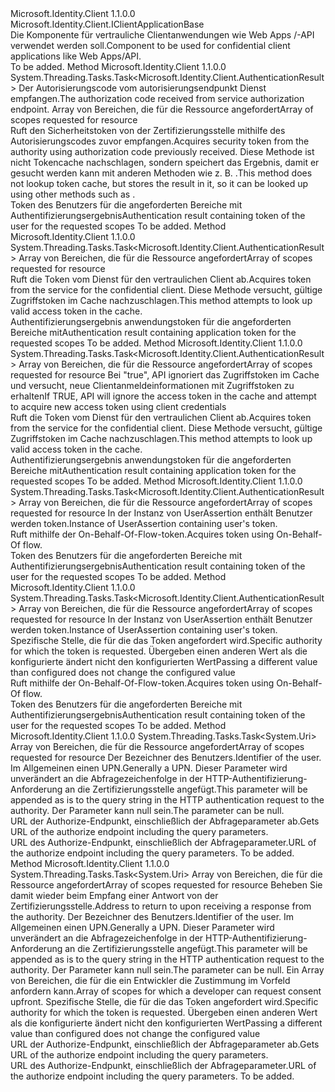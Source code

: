 <Type Name="IConfidentialClientApplication" FullName="Microsoft.Identity.Client.IConfidentialClientApplication">
  <TypeSignature Language="C#" Value="public interface IConfidentialClientApplication : Microsoft.Identity.Client.IClientApplicationBase" />
  <TypeSignature Language="ILAsm" Value=".class public interface auto ansi abstract IConfidentialClientApplication implements class Microsoft.Identity.Client.IClientApplicationBase" />
  <TypeSignature Language="DocId" Value="T:Microsoft.Identity.Client.IConfidentialClientApplication" />
  <TypeSignature Language="VB.NET" Value="Public Interface IConfidentialClientApplication&#xA;Implements IClientApplicationBase" />
  <TypeSignature Language="F#" Value="type IConfidentialClientApplication = interface&#xA;    interface IClientApplicationBase" />
  <AssemblyInfo>
    <AssemblyName>Microsoft.Identity.Client</AssemblyName>
    <AssemblyVersion>1.1.0.0</AssemblyVersion>
  </AssemblyInfo>
  <Interfaces>
    <Interface>
      <InterfaceName>Microsoft.Identity.Client.IClientApplicationBase</InterfaceName>
    </Interface>
  </Interfaces>
  <Docs>
    <summary>
            <span data-ttu-id="446d9-101">Die Komponente für vertrauliche Clientanwendungen wie Web Apps /-API verwendet werden soll.</span><span class="sxs-lookup"><span data-stu-id="446d9-101">Component to be used for confidential client applications like Web Apps/API.</span></span>
            </summary>
    <remarks>To be added.</remarks>
  </Docs>
  <Members>
    <Member MemberName="AcquireTokenByAuthorizationCodeAsync">
      <MemberSignature Language="C#" Value="public System.Threading.Tasks.Task&lt;Microsoft.Identity.Client.AuthenticationResult&gt; AcquireTokenByAuthorizationCodeAsync (string authorizationCode, System.Collections.Generic.IEnumerable&lt;string&gt; scopes);" />
      <MemberSignature Language="ILAsm" Value=".method public hidebysig newslot virtual instance class System.Threading.Tasks.Task`1&lt;class Microsoft.Identity.Client.AuthenticationResult&gt; AcquireTokenByAuthorizationCodeAsync(string authorizationCode, class System.Collections.Generic.IEnumerable`1&lt;string&gt; scopes) cil managed" />
      <MemberSignature Language="DocId" Value="M:Microsoft.Identity.Client.IConfidentialClientApplication.AcquireTokenByAuthorizationCodeAsync(System.String,System.Collections.Generic.IEnumerable{System.String})" />
      <MemberSignature Language="VB.NET" Value="Public Function AcquireTokenByAuthorizationCodeAsync (authorizationCode As String, scopes As IEnumerable(Of String)) As Task(Of AuthenticationResult)" />
      <MemberSignature Language="F#" Value="abstract member AcquireTokenByAuthorizationCodeAsync : string * seq&lt;string&gt; -&gt; System.Threading.Tasks.Task&lt;Microsoft.Identity.Client.AuthenticationResult&gt;" Usage="iConfidentialClientApplication.AcquireTokenByAuthorizationCodeAsync (authorizationCode, scopes)" />
      <MemberType>Method</MemberType>
      <AssemblyInfo>
        <AssemblyName>Microsoft.Identity.Client</AssemblyName>
        <AssemblyVersion>1.1.0.0</AssemblyVersion>
      </AssemblyInfo>
      <ReturnValue>
        <ReturnType>System.Threading.Tasks.Task&lt;Microsoft.Identity.Client.AuthenticationResult&gt;</ReturnType>
      </ReturnValue>
      <Parameters>
        <Parameter Name="authorizationCode" Type="System.String" />
        <Parameter Name="scopes" Type="System.Collections.Generic.IEnumerable&lt;System.String&gt;" />
      </Parameters>
      <Docs>
        <param name="authorizationCode"><span data-ttu-id="446d9-102">Der Autorisierungscode vom autorisierungsendpunkt Dienst empfangen.</span><span class="sxs-lookup"><span data-stu-id="446d9-102">The authorization code received from service authorization endpoint.</span></span></param>
        <param name="scopes"><span data-ttu-id="446d9-103">Array von Bereichen, die für die Ressource angefordert</span><span class="sxs-lookup"><span data-stu-id="446d9-103">Array of scopes requested for resource</span></span></param>
        <summary>
            <span data-ttu-id="446d9-104">Ruft den Sicherheitstoken von der Zertifizierungsstelle mithilfe des Autorisierungscodes zuvor empfangen.</span><span class="sxs-lookup"><span data-stu-id="446d9-104">Acquires security token from the authority using authorization code previously received.</span></span>
            <span data-ttu-id="446d9-105">Diese Methode ist nicht Tokencache nachschlagen, sondern speichert das Ergebnis, damit er gesucht werden kann mit anderen Methoden wie z. B. <see cref="M:Microsoft.Identity.Client.IClientApplicationBase.AcquireTokenSilentAsync(System.Collections.Generic.IEnumerable{System.String},Microsoft.Identity.Client.IUser)" />.</span><span class="sxs-lookup"><span data-stu-id="446d9-105">This method does not lookup token cache, but stores the result in it, so it can be looked up using other methods such as <see cref="M:Microsoft.Identity.Client.IClientApplicationBase.AcquireTokenSilentAsync(System.Collections.Generic.IEnumerable{System.String},Microsoft.Identity.Client.IUser)" />.</span></span>
            </summary>
        <returns><span data-ttu-id="446d9-106">Token des Benutzers für die angeforderten Bereiche mit Authentifizierungsergebnis</span><span class="sxs-lookup"><span data-stu-id="446d9-106">Authentication result containing token of the user for the requested scopes</span></span></returns>
        <remarks>To be added.</remarks>
      </Docs>
    </Member>
    <Member MemberName="AcquireTokenForClientAsync">
      <MemberSignature Language="C#" Value="public System.Threading.Tasks.Task&lt;Microsoft.Identity.Client.AuthenticationResult&gt; AcquireTokenForClientAsync (System.Collections.Generic.IEnumerable&lt;string&gt; scopes);" />
      <MemberSignature Language="ILAsm" Value=".method public hidebysig newslot virtual instance class System.Threading.Tasks.Task`1&lt;class Microsoft.Identity.Client.AuthenticationResult&gt; AcquireTokenForClientAsync(class System.Collections.Generic.IEnumerable`1&lt;string&gt; scopes) cil managed" />
      <MemberSignature Language="DocId" Value="M:Microsoft.Identity.Client.IConfidentialClientApplication.AcquireTokenForClientAsync(System.Collections.Generic.IEnumerable{System.String})" />
      <MemberSignature Language="VB.NET" Value="Public Function AcquireTokenForClientAsync (scopes As IEnumerable(Of String)) As Task(Of AuthenticationResult)" />
      <MemberSignature Language="F#" Value="abstract member AcquireTokenForClientAsync : seq&lt;string&gt; -&gt; System.Threading.Tasks.Task&lt;Microsoft.Identity.Client.AuthenticationResult&gt;" Usage="iConfidentialClientApplication.AcquireTokenForClientAsync scopes" />
      <MemberType>Method</MemberType>
      <AssemblyInfo>
        <AssemblyName>Microsoft.Identity.Client</AssemblyName>
        <AssemblyVersion>1.1.0.0</AssemblyVersion>
      </AssemblyInfo>
      <ReturnValue>
        <ReturnType>System.Threading.Tasks.Task&lt;Microsoft.Identity.Client.AuthenticationResult&gt;</ReturnType>
      </ReturnValue>
      <Parameters>
        <Parameter Name="scopes" Type="System.Collections.Generic.IEnumerable&lt;System.String&gt;" />
      </Parameters>
      <Docs>
        <param name="scopes"><span data-ttu-id="446d9-107">Array von Bereichen, die für die Ressource angefordert</span><span class="sxs-lookup"><span data-stu-id="446d9-107">Array of scopes requested for resource</span></span></param>
        <summary>
            <span data-ttu-id="446d9-108">Ruft die Token vom Dienst für den vertraulichen Client ab.</span><span class="sxs-lookup"><span data-stu-id="446d9-108">Acquires token from the service for the confidential client.</span></span> <span data-ttu-id="446d9-109">Diese Methode versucht, gültige Zugriffstoken im Cache nachzuschlagen.</span><span class="sxs-lookup"><span data-stu-id="446d9-109">This method attempts to look up valid access token in the cache.</span></span>
            </summary>
        <returns><span data-ttu-id="446d9-110">Authentifizierungsergebnis anwendungstoken für die angeforderten Bereiche mit</span><span class="sxs-lookup"><span data-stu-id="446d9-110">Authentication result containing application token for the requested scopes</span></span></returns>
        <remarks>To be added.</remarks>
      </Docs>
    </Member>
    <Member MemberName="AcquireTokenForClientAsync">
      <MemberSignature Language="C#" Value="public System.Threading.Tasks.Task&lt;Microsoft.Identity.Client.AuthenticationResult&gt; AcquireTokenForClientAsync (System.Collections.Generic.IEnumerable&lt;string&gt; scopes, bool forceRefresh);" />
      <MemberSignature Language="ILAsm" Value=".method public hidebysig newslot virtual instance class System.Threading.Tasks.Task`1&lt;class Microsoft.Identity.Client.AuthenticationResult&gt; AcquireTokenForClientAsync(class System.Collections.Generic.IEnumerable`1&lt;string&gt; scopes, bool forceRefresh) cil managed" />
      <MemberSignature Language="DocId" Value="M:Microsoft.Identity.Client.IConfidentialClientApplication.AcquireTokenForClientAsync(System.Collections.Generic.IEnumerable{System.String},System.Boolean)" />
      <MemberSignature Language="VB.NET" Value="Public Function AcquireTokenForClientAsync (scopes As IEnumerable(Of String), forceRefresh As Boolean) As Task(Of AuthenticationResult)" />
      <MemberSignature Language="F#" Value="abstract member AcquireTokenForClientAsync : seq&lt;string&gt; * bool -&gt; System.Threading.Tasks.Task&lt;Microsoft.Identity.Client.AuthenticationResult&gt;" Usage="iConfidentialClientApplication.AcquireTokenForClientAsync (scopes, forceRefresh)" />
      <MemberType>Method</MemberType>
      <AssemblyInfo>
        <AssemblyName>Microsoft.Identity.Client</AssemblyName>
        <AssemblyVersion>1.1.0.0</AssemblyVersion>
      </AssemblyInfo>
      <ReturnValue>
        <ReturnType>System.Threading.Tasks.Task&lt;Microsoft.Identity.Client.AuthenticationResult&gt;</ReturnType>
      </ReturnValue>
      <Parameters>
        <Parameter Name="scopes" Type="System.Collections.Generic.IEnumerable&lt;System.String&gt;" />
        <Parameter Name="forceRefresh" Type="System.Boolean" />
      </Parameters>
      <Docs>
        <param name="scopes"><span data-ttu-id="446d9-111">Array von Bereichen, die für die Ressource angefordert</span><span class="sxs-lookup"><span data-stu-id="446d9-111">Array of scopes requested for resource</span></span></param>
        <param name="forceRefresh"><span data-ttu-id="446d9-112">Bei "true", API ignoriert das Zugriffstoken im Cache und versucht, neue Clientanmeldeinformationen mit Zugriffstoken zu erhalten</span><span class="sxs-lookup"><span data-stu-id="446d9-112">If TRUE, API will ignore the access token in the cache and attempt to acquire new access token using client credentials</span></span></param>
        <summary>
            <span data-ttu-id="446d9-113">Ruft die Token vom Dienst für den vertraulichen Client ab.</span><span class="sxs-lookup"><span data-stu-id="446d9-113">Acquires token from the service for the confidential client.</span></span> <span data-ttu-id="446d9-114">Diese Methode versucht, gültige Zugriffstoken im Cache nachzuschlagen.</span><span class="sxs-lookup"><span data-stu-id="446d9-114">This method attempts to look up valid access token in the cache.</span></span>
            </summary>
        <returns><span data-ttu-id="446d9-115">Authentifizierungsergebnis anwendungstoken für die angeforderten Bereiche mit</span><span class="sxs-lookup"><span data-stu-id="446d9-115">Authentication result containing application token for the requested scopes</span></span></returns>
        <remarks>To be added.</remarks>
      </Docs>
    </Member>
    <Member MemberName="AcquireTokenOnBehalfOfAsync">
      <MemberSignature Language="C#" Value="public System.Threading.Tasks.Task&lt;Microsoft.Identity.Client.AuthenticationResult&gt; AcquireTokenOnBehalfOfAsync (System.Collections.Generic.IEnumerable&lt;string&gt; scopes, Microsoft.Identity.Client.UserAssertion userAssertion);" />
      <MemberSignature Language="ILAsm" Value=".method public hidebysig newslot virtual instance class System.Threading.Tasks.Task`1&lt;class Microsoft.Identity.Client.AuthenticationResult&gt; AcquireTokenOnBehalfOfAsync(class System.Collections.Generic.IEnumerable`1&lt;string&gt; scopes, class Microsoft.Identity.Client.UserAssertion userAssertion) cil managed" />
      <MemberSignature Language="DocId" Value="M:Microsoft.Identity.Client.IConfidentialClientApplication.AcquireTokenOnBehalfOfAsync(System.Collections.Generic.IEnumerable{System.String},Microsoft.Identity.Client.UserAssertion)" />
      <MemberSignature Language="F#" Value="abstract member AcquireTokenOnBehalfOfAsync : seq&lt;string&gt; * Microsoft.Identity.Client.UserAssertion -&gt; System.Threading.Tasks.Task&lt;Microsoft.Identity.Client.AuthenticationResult&gt;" Usage="iConfidentialClientApplication.AcquireTokenOnBehalfOfAsync (scopes, userAssertion)" />
      <MemberType>Method</MemberType>
      <AssemblyInfo>
        <AssemblyName>Microsoft.Identity.Client</AssemblyName>
        <AssemblyVersion>1.1.0.0</AssemblyVersion>
      </AssemblyInfo>
      <ReturnValue>
        <ReturnType>System.Threading.Tasks.Task&lt;Microsoft.Identity.Client.AuthenticationResult&gt;</ReturnType>
      </ReturnValue>
      <Parameters>
        <Parameter Name="scopes" Type="System.Collections.Generic.IEnumerable&lt;System.String&gt;" />
        <Parameter Name="userAssertion" Type="Microsoft.Identity.Client.UserAssertion" />
      </Parameters>
      <Docs>
        <param name="scopes"><span data-ttu-id="446d9-116">Array von Bereichen, die für die Ressource angefordert</span><span class="sxs-lookup"><span data-stu-id="446d9-116">Array of scopes requested for resource</span></span></param>
        <param name="userAssertion"><span data-ttu-id="446d9-117">In der Instanz von UserAssertion enthält Benutzer werden token.</span><span class="sxs-lookup"><span data-stu-id="446d9-117">Instance of UserAssertion containing user's token.</span></span></param>
        <summary>
            <span data-ttu-id="446d9-118">Ruft mithilfe der On-Behalf-Of-Flow-token.</span><span class="sxs-lookup"><span data-stu-id="446d9-118">Acquires token using On-Behalf-Of flow.</span></span>
            </summary>
        <returns><span data-ttu-id="446d9-119">Token des Benutzers für die angeforderten Bereiche mit Authentifizierungsergebnis</span><span class="sxs-lookup"><span data-stu-id="446d9-119">Authentication result containing token of the user for the requested scopes</span></span></returns>
        <remarks>To be added.</remarks>
      </Docs>
    </Member>
    <Member MemberName="AcquireTokenOnBehalfOfAsync">
      <MemberSignature Language="C#" Value="public System.Threading.Tasks.Task&lt;Microsoft.Identity.Client.AuthenticationResult&gt; AcquireTokenOnBehalfOfAsync (System.Collections.Generic.IEnumerable&lt;string&gt; scopes, Microsoft.Identity.Client.UserAssertion userAssertion, string authority);" />
      <MemberSignature Language="ILAsm" Value=".method public hidebysig newslot virtual instance class System.Threading.Tasks.Task`1&lt;class Microsoft.Identity.Client.AuthenticationResult&gt; AcquireTokenOnBehalfOfAsync(class System.Collections.Generic.IEnumerable`1&lt;string&gt; scopes, class Microsoft.Identity.Client.UserAssertion userAssertion, string authority) cil managed" />
      <MemberSignature Language="DocId" Value="M:Microsoft.Identity.Client.IConfidentialClientApplication.AcquireTokenOnBehalfOfAsync(System.Collections.Generic.IEnumerable{System.String},Microsoft.Identity.Client.UserAssertion,System.String)" />
      <MemberSignature Language="F#" Value="abstract member AcquireTokenOnBehalfOfAsync : seq&lt;string&gt; * Microsoft.Identity.Client.UserAssertion * string -&gt; System.Threading.Tasks.Task&lt;Microsoft.Identity.Client.AuthenticationResult&gt;" Usage="iConfidentialClientApplication.AcquireTokenOnBehalfOfAsync (scopes, userAssertion, authority)" />
      <MemberType>Method</MemberType>
      <AssemblyInfo>
        <AssemblyName>Microsoft.Identity.Client</AssemblyName>
        <AssemblyVersion>1.1.0.0</AssemblyVersion>
      </AssemblyInfo>
      <ReturnValue>
        <ReturnType>System.Threading.Tasks.Task&lt;Microsoft.Identity.Client.AuthenticationResult&gt;</ReturnType>
      </ReturnValue>
      <Parameters>
        <Parameter Name="scopes" Type="System.Collections.Generic.IEnumerable&lt;System.String&gt;" />
        <Parameter Name="userAssertion" Type="Microsoft.Identity.Client.UserAssertion" />
        <Parameter Name="authority" Type="System.String" />
      </Parameters>
      <Docs>
        <param name="scopes"><span data-ttu-id="446d9-120">Array von Bereichen, die für die Ressource angefordert</span><span class="sxs-lookup"><span data-stu-id="446d9-120">Array of scopes requested for resource</span></span></param>
        <param name="userAssertion"><span data-ttu-id="446d9-121">In der Instanz von UserAssertion enthält Benutzer werden token.</span><span class="sxs-lookup"><span data-stu-id="446d9-121">Instance of UserAssertion containing user's token.</span></span></param>
        <param name="authority"><span data-ttu-id="446d9-122">Spezifische Stelle, die für die das Token angefordert wird.</span><span class="sxs-lookup"><span data-stu-id="446d9-122">Specific authority for which the token is requested.</span></span> <span data-ttu-id="446d9-123">Übergeben einen anderen Wert als die konfigurierte ändert nicht den konfigurierten Wert</span><span class="sxs-lookup"><span data-stu-id="446d9-123">Passing a different value than configured does not change the configured value</span></span></param>
        <summary>
            <span data-ttu-id="446d9-124">Ruft mithilfe der On-Behalf-Of-Flow-token.</span><span class="sxs-lookup"><span data-stu-id="446d9-124">Acquires token using On-Behalf-Of flow.</span></span>
            </summary>
        <returns><span data-ttu-id="446d9-125">Token des Benutzers für die angeforderten Bereiche mit Authentifizierungsergebnis</span><span class="sxs-lookup"><span data-stu-id="446d9-125">Authentication result containing token of the user for the requested scopes</span></span></returns>
        <remarks>To be added.</remarks>
      </Docs>
    </Member>
    <Member MemberName="GetAuthorizationRequestUrlAsync">
      <MemberSignature Language="C#" Value="public System.Threading.Tasks.Task&lt;Uri&gt; GetAuthorizationRequestUrlAsync (System.Collections.Generic.IEnumerable&lt;string&gt; scopes, string loginHint, string extraQueryParameters);" />
      <MemberSignature Language="ILAsm" Value=".method public hidebysig newslot virtual instance class System.Threading.Tasks.Task`1&lt;class System.Uri&gt; GetAuthorizationRequestUrlAsync(class System.Collections.Generic.IEnumerable`1&lt;string&gt; scopes, string loginHint, string extraQueryParameters) cil managed" />
      <MemberSignature Language="DocId" Value="M:Microsoft.Identity.Client.IConfidentialClientApplication.GetAuthorizationRequestUrlAsync(System.Collections.Generic.IEnumerable{System.String},System.String,System.String)" />
      <MemberSignature Language="VB.NET" Value="Public Function GetAuthorizationRequestUrlAsync (scopes As IEnumerable(Of String), loginHint As String, extraQueryParameters As String) As Task(Of Uri)" />
      <MemberSignature Language="F#" Value="abstract member GetAuthorizationRequestUrlAsync : seq&lt;string&gt; * string * string -&gt; System.Threading.Tasks.Task&lt;Uri&gt;" Usage="iConfidentialClientApplication.GetAuthorizationRequestUrlAsync (scopes, loginHint, extraQueryParameters)" />
      <MemberType>Method</MemberType>
      <AssemblyInfo>
        <AssemblyName>Microsoft.Identity.Client</AssemblyName>
        <AssemblyVersion>1.1.0.0</AssemblyVersion>
      </AssemblyInfo>
      <ReturnValue>
        <ReturnType>System.Threading.Tasks.Task&lt;System.Uri&gt;</ReturnType>
      </ReturnValue>
      <Parameters>
        <Parameter Name="scopes" Type="System.Collections.Generic.IEnumerable&lt;System.String&gt;" />
        <Parameter Name="loginHint" Type="System.String" />
        <Parameter Name="extraQueryParameters" Type="System.String" />
      </Parameters>
      <Docs>
        <param name="scopes"><span data-ttu-id="446d9-126">Array von Bereichen, die für die Ressource angefordert</span><span class="sxs-lookup"><span data-stu-id="446d9-126">Array of scopes requested for resource</span></span></param>
        <param name="loginHint"><span data-ttu-id="446d9-127">Der Bezeichner des Benutzers.</span><span class="sxs-lookup"><span data-stu-id="446d9-127">Identifier of the user.</span></span> <span data-ttu-id="446d9-128">Im Allgemeinen einen UPN.</span><span class="sxs-lookup"><span data-stu-id="446d9-128">Generally a UPN.</span></span></param>
        <param name="extraQueryParameters"><span data-ttu-id="446d9-129">Dieser Parameter wird unverändert an die Abfragezeichenfolge in der HTTP-Authentifizierung-Anforderung an die Zertifizierungsstelle angefügt.</span><span class="sxs-lookup"><span data-stu-id="446d9-129">This parameter will be appended as is to the query string in the HTTP authentication request to the authority.</span></span> <span data-ttu-id="446d9-130">Der Parameter kann null sein.</span><span class="sxs-lookup"><span data-stu-id="446d9-130">The parameter can be null.</span></span></param>
        <summary>
            <span data-ttu-id="446d9-131">URL der Authorize-Endpunkt, einschließlich der Abfrageparameter ab.</span><span class="sxs-lookup"><span data-stu-id="446d9-131">Gets URL of the authorize endpoint including the query parameters.</span></span>
            </summary>
        <returns><span data-ttu-id="446d9-132">URL des Authorize-Endpunkt, einschließlich der Abfrageparameter.</span><span class="sxs-lookup"><span data-stu-id="446d9-132">URL of the authorize endpoint including the query parameters.</span></span></returns>
        <remarks>To be added.</remarks>
      </Docs>
    </Member>
    <Member MemberName="GetAuthorizationRequestUrlAsync">
      <MemberSignature Language="C#" Value="public System.Threading.Tasks.Task&lt;Uri&gt; GetAuthorizationRequestUrlAsync (System.Collections.Generic.IEnumerable&lt;string&gt; scopes, string redirectUri, string loginHint, string extraQueryParameters, System.Collections.Generic.IEnumerable&lt;string&gt; extraScopesToConsent, string authority);" />
      <MemberSignature Language="ILAsm" Value=".method public hidebysig newslot virtual instance class System.Threading.Tasks.Task`1&lt;class System.Uri&gt; GetAuthorizationRequestUrlAsync(class System.Collections.Generic.IEnumerable`1&lt;string&gt; scopes, string redirectUri, string loginHint, string extraQueryParameters, class System.Collections.Generic.IEnumerable`1&lt;string&gt; extraScopesToConsent, string authority) cil managed" />
      <MemberSignature Language="DocId" Value="M:Microsoft.Identity.Client.IConfidentialClientApplication.GetAuthorizationRequestUrlAsync(System.Collections.Generic.IEnumerable{System.String},System.String,System.String,System.String,System.Collections.Generic.IEnumerable{System.String},System.String)" />
      <MemberSignature Language="VB.NET" Value="Public Function GetAuthorizationRequestUrlAsync (scopes As IEnumerable(Of String), redirectUri As String, loginHint As String, extraQueryParameters As String, extraScopesToConsent As IEnumerable(Of String), authority As String) As Task(Of Uri)" />
      <MemberSignature Language="F#" Value="abstract member GetAuthorizationRequestUrlAsync : seq&lt;string&gt; * string * string * string * seq&lt;string&gt; * string -&gt; System.Threading.Tasks.Task&lt;Uri&gt;" Usage="iConfidentialClientApplication.GetAuthorizationRequestUrlAsync (scopes, redirectUri, loginHint, extraQueryParameters, extraScopesToConsent, authority)" />
      <MemberType>Method</MemberType>
      <AssemblyInfo>
        <AssemblyName>Microsoft.Identity.Client</AssemblyName>
        <AssemblyVersion>1.1.0.0</AssemblyVersion>
      </AssemblyInfo>
      <ReturnValue>
        <ReturnType>System.Threading.Tasks.Task&lt;System.Uri&gt;</ReturnType>
      </ReturnValue>
      <Parameters>
        <Parameter Name="scopes" Type="System.Collections.Generic.IEnumerable&lt;System.String&gt;" />
        <Parameter Name="redirectUri" Type="System.String" />
        <Parameter Name="loginHint" Type="System.String" />
        <Parameter Name="extraQueryParameters" Type="System.String" />
        <Parameter Name="extraScopesToConsent" Type="System.Collections.Generic.IEnumerable&lt;System.String&gt;" />
        <Parameter Name="authority" Type="System.String" />
      </Parameters>
      <Docs>
        <param name="scopes"><span data-ttu-id="446d9-133">Array von Bereichen, die für die Ressource angefordert</span><span class="sxs-lookup"><span data-stu-id="446d9-133">Array of scopes requested for resource</span></span></param>
        <param name="redirectUri"><span data-ttu-id="446d9-134">Beheben Sie damit wieder beim Empfang einer Antwort von der Zertifizierungsstelle.</span><span class="sxs-lookup"><span data-stu-id="446d9-134">Address to return to upon receiving a response from the authority.</span></span></param>
        <param name="loginHint"><span data-ttu-id="446d9-135">Der Bezeichner des Benutzers.</span><span class="sxs-lookup"><span data-stu-id="446d9-135">Identifier of the user.</span></span> <span data-ttu-id="446d9-136">Im Allgemeinen einen UPN.</span><span class="sxs-lookup"><span data-stu-id="446d9-136">Generally a UPN.</span></span></param>
        <param name="extraQueryParameters"><span data-ttu-id="446d9-137">Dieser Parameter wird unverändert an die Abfragezeichenfolge in der HTTP-Authentifizierung-Anforderung an die Zertifizierungsstelle angefügt.</span><span class="sxs-lookup"><span data-stu-id="446d9-137">This parameter will be appended as is to the query string in the HTTP authentication request to the authority.</span></span> <span data-ttu-id="446d9-138">Der Parameter kann null sein.</span><span class="sxs-lookup"><span data-stu-id="446d9-138">The parameter can be null.</span></span></param>
        <param name="extraScopesToConsent"><span data-ttu-id="446d9-139">Ein Array von Bereichen, die für die ein Entwickler die Zustimmung im Vorfeld anfordern kann.</span><span class="sxs-lookup"><span data-stu-id="446d9-139">Array of scopes for which a developer can request consent upfront.</span></span></param>
        <param name="authority"><span data-ttu-id="446d9-140">Spezifische Stelle, die für die das Token angefordert wird.</span><span class="sxs-lookup"><span data-stu-id="446d9-140">Specific authority for which the token is requested.</span></span> <span data-ttu-id="446d9-141">Übergeben einen anderen Wert als die konfigurierte ändert nicht den konfigurierten Wert</span><span class="sxs-lookup"><span data-stu-id="446d9-141">Passing a different value than configured does not change the configured value</span></span></param>
        <summary>
            <span data-ttu-id="446d9-142">URL der Authorize-Endpunkt, einschließlich der Abfrageparameter ab.</span><span class="sxs-lookup"><span data-stu-id="446d9-142">Gets URL of the authorize endpoint including the query parameters.</span></span>
            </summary>
        <returns><span data-ttu-id="446d9-143">URL des Authorize-Endpunkt, einschließlich der Abfrageparameter.</span><span class="sxs-lookup"><span data-stu-id="446d9-143">URL of the authorize endpoint including the query parameters.</span></span></returns>
        <remarks>To be added.</remarks>
      </Docs>
    </Member>
  </Members>
</Type>